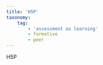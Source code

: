 ```yaml
---
title: 'H5P'
taxonomy:
    tag:
        - 'assessment as learning'
        - formative
        - peer
---
```


H5P
